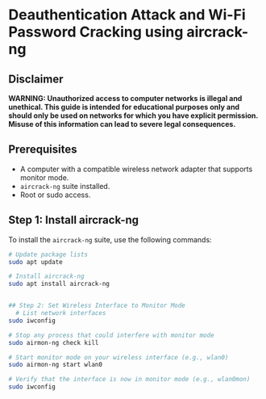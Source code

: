 # Deauthentication Attack and Wi-Fi Password Cracking using aircrack-ng

## Disclaimer
**WARNING: Unauthorized access to computer networks is illegal and unethical. This guide is intended for educational purposes only and should only be used on networks for which you have explicit permission. Misuse of this information can lead to severe legal consequences.**

## Prerequisites
- A computer with a compatible wireless network adapter that supports monitor mode.
- `aircrack-ng` suite installed.
- Root or sudo access.

## Step 1: Install aircrack-ng
To install the `aircrack-ng` suite, use the following commands:

```bash
# Update package lists
sudo apt update

# Install aircrack-ng
sudo apt install aircrack-ng


## Step 2: Set Wireless Interface to Monitor Mode
  # List network interfaces
sudo iwconfig

# Stop any process that could interfere with monitor mode
sudo airmon-ng check kill

# Start monitor mode on your wireless interface (e.g., wlan0)
sudo airmon-ng start wlan0

# Verify that the interface is now in monitor mode (e.g., wlan0mon)
sudo iwconfig
